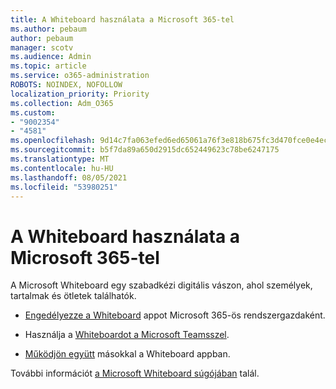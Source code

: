 ```yaml
---
title: A Whiteboard használata a Microsoft 365-tel
ms.author: pebaum
author: pebaum
manager: scotv
ms.audience: Admin
ms.topic: article
ms.service: o365-administration
ROBOTS: NOINDEX, NOFOLLOW
localization_priority: Priority
ms.collection: Adm_O365
ms.custom:
- "9002354"
- "4581"
ms.openlocfilehash: 9d14c7fa063efed6ed65061a76f3e818b675fc3d470fce0e4ecc9fb5aa247a30
ms.sourcegitcommit: b5f7da89a650d2915dc652449623c78be6247175
ms.translationtype: MT
ms.contentlocale: hu-HU
ms.lasthandoff: 08/05/2021
ms.locfileid: "53980251"
---
```

# <a name="use-whiteboard-with-microsoft-365"></a>A Whiteboard használata a Microsoft 365-tel

A Microsoft Whiteboard egy szabadkézi digitális vászon, ahol személyek, tartalmak és ötletek találhatók. 

- [Engedélyezze a Whiteboard](https://support.office.com/article/d236aef8-fcdf-4b5e-b5d7-7f157461e920#bkmk_07) appot Microsoft 365-ös rendszergazdaként. 

- Használja a [Whiteboardot a Microsoft Teamsszel](https://support.microsoft.com/office/7a6e7218-e9dc-4ccc-89aa-b1a0bb9c31ee). 

- [Működjön együtt](https://support.office.com/article/d236aef8-fcdf-4b5e-b5d7-7f157461e920#bkmk_27) másokkal a Whiteboard appban. 

További információt [a Microsoft Whiteboard súgójában](https://support.office.com/article/d236aef8-fcdf-4b5e-b5d7-7f157461e920) talál. 
